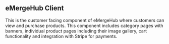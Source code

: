 ## eMergeHub Client
This is the customer facing component of eMergeHub where customers can view and purchase products. This component includes category pages with banners, individual product pages including their image gallery, cart functionality and integration with Stripe for payments. 